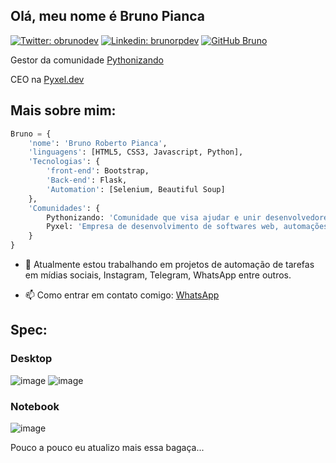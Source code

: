 ## Olá, meu nome é Bruno Pianca

[![Twitter: obrunodev](https://img.shields.io/twitter/follow/obrunodev?style=social)](https://twitter.com/obrunodev)
[![Linkedin: brunorpdev](https://img.shields.io/badge/-brunorpdev-blue?style=flat-square&logo=Linkedin&logoColor=white&link=https://www.linkedin.com/in/brunorpdev/)](https://www.linkedin.com/in/brunorpdev/)
[![GitHub Bruno](https://img.shields.io/github/followers/obrunodev?label=follow&style=social)](https://github.com/obrunodev)

Gestor da comunidade [Pythonizando](https://instagram.com/pythonizando)

CEO na [Pyxel.dev](https://www.instagram.com/pyxel.dev/)

## Mais sobre mim:

```python
Bruno = {
    'nome': 'Bruno Roberto Pianca',
    'linguagens': [HTML5, CSS3, Javascript, Python],
    'Tecnologias': {
        'front-end': Bootstrap,
        'Back-end': Flask,
        'Automation': [Selenium, Beautiful Soup]
    },
    'Comunidades': {
        Pythonizando: 'Comunidade que visa ajudar e unir desenvolvedores no Brasil e no mundo em busca de networking e compartilhar conhecimento.',
        Pyxel: 'Empresa de desenvolvimento de softwares web, automações e BOTs.'
    }
}
```

- 🔭 Atualmente estou trabalhando em projetos de automação de tarefas em mídias sociais, Instagram, Telegram, WhatsApp entre outros.

- 📫 Como entrar em contato comigo: [WhatsApp](whats.link/obrunozap)

## Spec:
### Desktop
![image](https://img.shields.io/badge/AMD-Radeon_RX_580-ED1C24?style=for-the-badge&logo=amd&logoColor=white)
![image](https://img.shields.io/badge/AMD-Ryzen_5_2600-ED1C24?style=for-the-badge&logo=amd&logoColor=white)

### Notebook
![image](https://img.shields.io/badge/Windows-HP_246_G6-0078D6?style=for-the-badge&logo=windows&logoColor=white)

Pouco a pouco eu atualizo mais essa bagaça...
